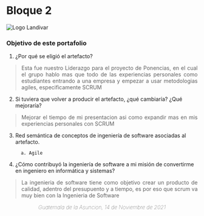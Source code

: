 # Bloque 2
![Logo Landivar](https://i.imgur.com/3bc97R1.png)
### Objetivo de este portafolio
 1. ¿Por qué se eligió el artefacto?
  > <p align="justify">Esta fue nuestro Liderazgo para el proyecto de Ponencias, en el cual el grupo hablo mas que todo de las experiencias personales como estudiantes entrando a una empresa y empezar a usar metodologias agiles, especificamente SCRUM </p>
  > 
 2. Si tuviera que volver a producir el artefacto, ¿qué cambiaría? ¿Qué mejoraría?

> <p align="justify">Mejorar el tiempo de mi presentacion asi como expandir mas en mis experiencias personales con SCRUM</p>
 
 3. Red semántica de conceptos de ingeniería de software asociadas al artefacto.

          a. Agile

 4. ¿Cómo contribuyó la ingeniería de software a mi misión de convertirme en ingeniero en informática y sistemas?

> <p align="justify">La ingenieria de software tiene como objetivo crear un producto de calidad, adentro del presupuento y a tiempo, es por eso que scrum va muy bien con la Ingenieria de Software </p>

<div style="text-align:center;font-weight: 1;font-style: italic;"> Guatemala de la Asuncion, 14 de Noviembre de 2021</div>
